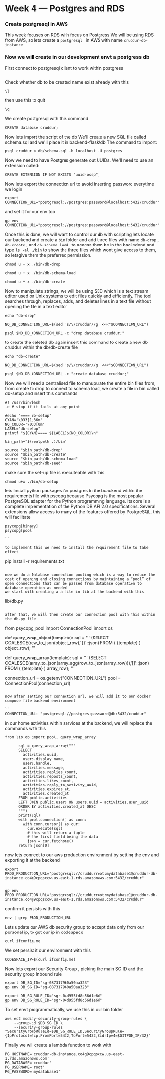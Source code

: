 # Week 4 — Postgres and RDS

### Create postgresql in AWS
This week focuses on RDS with focus on Postgress
We will be using RDS from AWS, so lets create a ```postgresql ``` in AWS with name ``` cruddur-db-instance ```

### Now we will create in our development envt a postgress db
First connect to postgresql client to work within postgress

```psql -U postgres --host localhost
```

Check whether db to be created name exist already with this

```
\l   
```

then use this to quit

```
\q
```

We create postgresql with this command 

```
CREATE database cruddur;
```

Now lets import the script of the db
We'll create a new SQL file called schema.sql and we'll place it in backend-flask/db
The command to import:

```
psql cruddur < db/schema.sql -h localhost -U postgres

```

Now we need to have Postgres generate out UUIDs. We'll need to use an extension called:

```
CREATE EXTENSION IF NOT EXISTS "uuid-ossp";

```

Now lets export the connection url to avoid inserting password everytime we login

```
export CONNECTION_URL="postgresql://postgres:password@localhost:5432/cruddur"
```

and set it for our env too 

```
gp env CONNECTION_URL="postgresql://postgres:password@localhost:5432/cruddur"

```

Once this is done, we will want to control our db with scripting
lets locate our backend and create a ``` bin ``` folder and add three files with name ``` db-drop ``` , ``` db-create ``` , and ```db-schema load ```
to access them be in the backedend and  type ``` ls -al ./bin ``` to show the three files which wont give access to them, so letsgive them the preferred permission.

```
chmod u + x ./bin/db-drop

```

```
chmod u + x ./bin/db-schema-load

```

```
chmod u + x ./bin/db-create

```

Now to manipulate strings, we will be using SED which is a text stream editor used on Unix systems to edit files quickly and efficiently. The tool searches through, replaces, adds, and deletes lines in a text file without opening the file in a text editor

```
echo "db-drop"

NO_DB_CONNECTION_URL=$(sed 's/\/cruddur//g' <<<"$CONNECTION_URL")

psql $NO_DB_CONNECTION_URL -c "drop database cruddur;"

```
to create the deleted db again insert this command to create a new db cruddur within the db/db-create file

```
echo "db-create"

NO_DB_CONNECTION_URL=$(sed 's/\/cruddur//g' <<<"$CONNECTION_URL")

psql $NO_DB_CONNECTION_URL -c "create database cruddur;"

```

Now we will need a centralised file to manupulate the entire bin files from, from create to drop to connect to schema load, we create a file in bin called db-setup and insert this commands

```
#! /usr/bin/bash
-e # stop if it fails at any point

#echo "==== db-setup"
CYAN='\033[1;36m'
NO_COLOR='\033[0m'
LABEL="db-setup"
printf "${CYAN}==== ${LABEL}${NO_COLOR}\n"

bin_path="$(realpath .)/bin"

source "$bin_path/db-drop"
source "$bin_path/db-create"
source "$bin_path/db-schema-load"
source "$bin_path/db-seed"

```

make sure the set-up file is executeable with this

```
chmod u+x ./bin/db-setup

```

lets install python packages for postgres in the bcackend within the requirements file with pscopg because Psycopg is the most popular PostgreSQL adapter for the Python programming language. Its core is a complete implementation of the Python DB API 2.0 specifications. Several extensions allow access to many of the features offered by PostgreSQL. this will facilitate 

```
psycopg[binary]
psycopg[pool]

``

to implement this we need to install the requirement file to take effect

```
pip install -r requirements.txt

```

now we do a Database connection pooling which is a way to reduce the cost of opening and closing connections by maintaining a “pool” of open connections that can be passed from database operation to database operation as needed
we start with creating a a file in lib at the backend with this

```
lib/db.py

```

after that, we will then create our connection pool with this within the db.py file

```
from psycopg_pool import ConnectionPool
import os

def query_wrap_object(template):
  sql = '''
  (SELECT COALESCE(row_to_json(object_row),'{}'::json) FROM (
  {template}
  ) object_row);
  '''

def query_wrap_array(template):
  sql = '''
  (SELECT COALESCE(array_to_json(array_agg(row_to_json(array_row))),'[]'::json) FROM (
  {template}
  ) array_row);
  '''

connection_url = os.getenv("CONNECTION_URL")
pool = ConnectionPool(connection_url)

```

now after setting our connection url, we will add it to our docker compose file backend environment

``
CONNECTION_URL: "postgresql://postgres:password@db:5432/cruddur"

```

in our home activities within services at the backend, we will replace the commands with this

```
from lib.db import pool, query_wrap_array

      sql = query_wrap_array("""
      SELECT
        activities.uuid,
        users.display_name,
        users.handle,
        activities.message,
        activities.replies_count,
        activities.reposts_count,
        activities.likes_count,
        activities.reply_to_activity_uuid,
        activities.expires_at,
        activities.created_at
      FROM public.activities
      LEFT JOIN public.users ON users.uuid = activities.user_uuid
      ORDER BY activities.created_at DESC
      """)
      print(sql)
      with pool.connection() as conn:
        with conn.cursor() as cur:
          cur.execute(sql)
          # this will return a tuple
          # the first field being the data
          json = cur.fetchone()
      return json[0]
```


now lets connect to our aws production environment by setting the env and exporting it at the backend

```
export PROD_PRODUCTION_URL="postgresql://cruddurroot:mydatabase1@cruddur-db-instance.co4g9cpqsccw.us-east-1.rds.amazonaws.com:5432/cruddur"


gp env PROD_PRODUCTION_URL="postgresql://cruddurroot:mydatabase1@cruddur-db-instance.co4g9cpqsccw.us-east-1.rds.amazonaws.com:5432/cruddur"

```

confirm it persists with this

```
env | grep PROD_PRODUCTION_URL

```

Lets update our AWS db security group to accept data only from our personal ip, to get our ip in codespace  

```
curl ifconfig.me

```
We set persist it our environment with this

```
CODESPACE_IP=$(curl ifconfig.me)

```

Now lets export our Security Group , picking the main SG ID and the security group Inbound rule

```
export DB_SG_ID="sg-087317960a50aa323"
gp env DB_SG_ID="sg-087317960a50aa323"

export DB_SG_RULE_ID="sgr-04d955fd8c56d1e6d"
gp env DB_SG_RULE_ID="sgr-04d955fd8c56d1e6d"

```

To set envt programmatically, we use this in our bin folder

```
aws ec2 modify-security-group-rules \
    --group-id $DB_SG_ID \
    --security-group-rules "SecurityGroupRuleId=$DB_SG_RULE_ID,SecurityGroupRule={IpProtocol=tcp,FromPort=5432,ToPort=5432,CidrIpv4=$GITPOD_IP/32}"
```

Finally we will create a lambda function to work with

```
PG_HOSTNAME='cruddur-db-instance.co4g9cpqsccw.us-east-1.rds.amazonaws.com'
PG_DATABASE='cruddur'
PG_USERNAME='root'
PG_PASSWORD='mydatabase1'

```


